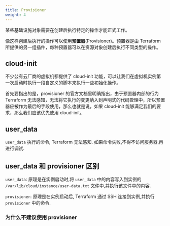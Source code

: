 ```yaml
---
title: Provisioner
weight: 4
---
```


某些基础设施对象需要在创建后执行特定的操作才能正式工作。

像这样创建后执行的操作可以使用**预置器**(Provisioner)。预置器是由 Terraform 所提供的另一组插件，每种预置器可以在资源对象创建后执行不同类型的操作。

## cloud-init

不少公有云厂商的虚拟机都提供了 cloud-init 功能，可以让我们在虚拟机实例第一次启动时执行一段自定义的脚本来执行一些初始化操作。

首先要指出的是，provisioner 的官方文档里明确指出，由于预置器内部的行为 Terraform 无法感知，无法将它执行的变更纳入到声明式的代码管理中，所以预置器应被作为最后的手段使用，那么也就是说，如果 cloud-init 能够满足我们的要求，那么我们应该优先使用 cloud-init。


## user_data

`user_data` 执行的命令, Terraform 无法感知. 如果命令失败,不得不访问服务器,再进行调试.

## user_data 和 provisioner 区别

`user_data`: 原理是在实例启动时,将 `user_data` 中的内容写入到实例的 `/var/lib/cloud/instance/user-data.txt` 文件中,并执行该文件中的内容.

`provisioner`: 原理是在实例启动后, Terraform 通过 SSH 连接到实例,并执行 `provisioner` 中的命令.

### 为什么不建议使用 provisioner



